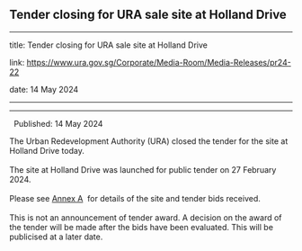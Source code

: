 ## Tender closing for URA sale site at Holland Drive
---
title: Tender closing for URA sale site at Holland Drive

link: https://www.ura.gov.sg/Corporate/Media-Room/Media-Releases/pr24-22

date: 14 May 2024

---

-------------------------------------------------

  Published: 14 May 2024

The Urban Redevelopment Authority (URA) closed the tender for the site at Holland Drive today.   
    
The site at Holland Drive was launched for public tender on 27 February 2024.   
    
Please see [Annex A](https://www.ura.gov.sg/-/media/Corporate/Media-Room/2024/May/pr24-22a.pdf)  for details of the site and tender bids received.   
    
This is not an announcement of tender award. A decision on the award of the tender will be made after the bids have been evaluated. This will be publicised at a later date.